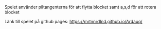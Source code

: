 Spelet använder piltangenterna för att flytta blocket samt a,s,d för att rotera blocket

Länk till spelet på github pages:
https://mrtnnrdlnd.github.io/Ardauq/